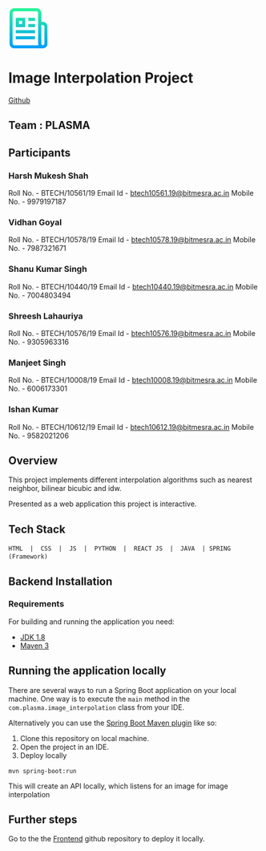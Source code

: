  <a href="" >
   <img src="./logo.png" alt="Logo" width="80" height="80">
 </a>
 
# Image Interpolation Project
[Github](https://github.com/vidu120/imageInterpolationHeroku)

## Team : PLASMA

## Participants

### Harsh Mukesh Shah

Roll No. - BTECH/10561/19
Email Id - btech10561.19@bitmesra.ac.in
Mobile No. - 9979197187

### Vidhan Goyal

Roll No. - BTECH/10578/19
Email Id - btech10578.19@bitmesra.ac.in
Mobile No. - 7987321671

### Shanu Kumar Singh

Roll No. - BTECH/10440/19
Email Id - btech10440.19@bitmesra.ac.in
Mobile No. - 7004803494

### Shreesh Lahauriya

Roll No. - BTECH/10576/19
Email Id - btech10576.19@bitmesra.ac.in
Mobile No. - 9305963316

### Manjeet Singh

Roll No. - BTECH/10008/19
Email Id - btech10008.19@bitmesra.ac.in
Mobile No. - 6006173301

### Ishan Kumar

Roll No. - BTECH/10612/19
Email Id - btech10612.19@bitmesra.ac.in
Mobile No. - 9582021206

## Overview

This project implements different interpolation algorithms such as nearest neighbor, bilinear bicubic and idw.

Presented as a web application this project is interactive.

## Tech Stack

    HTML  |  CSS  |  JS  |  PYTHON  |  REACT JS  |  JAVA  | SPRING (Framework)

## Backend Installation

### Requirements

For building and running the application you need:

- [JDK 1.8](http://www.oracle.com/technetwork/java/javase/downloads/jdk8-downloads-2133151.html)
- [Maven 3](https://maven.apache.org)

## Running the application locally

There are several ways to run a Spring Boot application on your local machine. One way is to execute the `main` method in the `com.plasma.image_interpolation` class from your IDE.

Alternatively you can use the [Spring Boot Maven plugin](https://docs.spring.io/spring-boot/docs/current/reference/html/build-tool-plugins-maven-plugin.html) like so:

1. Clone this repository on local machine.
2. Open the project in an IDE.
3. Deploy locally

```shell
mvn spring-boot:run
```

This will create an API locally, which listens for an image for image interpolation

## Further steps

Go to the the [Frontend](https://github.com/vidu120/imageInterpolationFrontend) github repository to deploy it locally.
